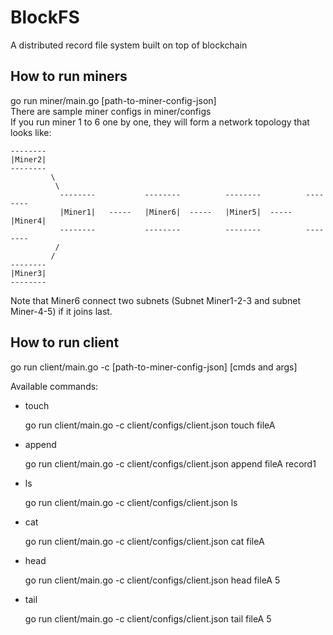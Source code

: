 # BlockFS
A distributed record file system built on top of blockchain



## How to run miners
go run miner/main.go [path-to-miner-config-json]  
There are sample miner configs in miner/configs  
If you run miner 1 to 6 one by one, they will form a network topology that looks like:

```
--------
|Miner2|
--------
         \
          \
           --------           --------          --------          --------
           |Miner1|   -----   |Miner6|  -----   |Miner5|  -----   |Miner4|
           --------           --------          --------          --------
          /
         /
--------
|Miner3|
--------
```
Note that Miner6 connect two subnets (Subnet Miner1-2-3 and subnet Miner-4-5) if it joins last.


## How to run client
go run client/main.go -c [path-to-miner-config-json] [cmds and args]

Available commands:
* touch

   go run client/main.go -c client/configs/client.json touch fileA  

* append

   go run client/main.go -c client/configs/client.json append fileA record1  

* ls

   go run client/main.go -c client/configs/client.json ls  

* cat

   go run client/main.go -c client/configs/client.json cat fileA  

* head

   go run client/main.go -c client/configs/client.json head fileA 5  

* tail

   go run client/main.go -c client/configs/client.json tail fileA 5  
